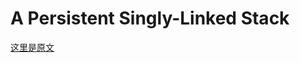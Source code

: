 # A Persistent Singly-Linked Stack

[这里是原文](https://rust-unofficial.github.io/too-many-lists/third.html)

```rust

```
